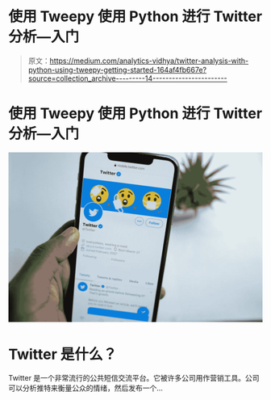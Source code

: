 # 使用 Tweepy 使用 Python 进行 Twitter 分析—入门

> 原文：<https://medium.com/analytics-vidhya/twitter-analysis-with-python-using-tweepy-getting-started-164af4fb667e?source=collection_archive---------14----------------------->

# 使用 Tweepy 使用 Python 进行 Twitter 分析—入门

![](img/b5ffbb10a829f8171d4b25ca316c50fc.png)

# Twitter 是什么？

Twitter 是一个非常流行的公共短信交流平台。它被许多公司用作营销工具。公司可以分析推特来衡量公众的情绪，然后发布一个…